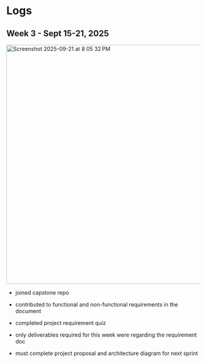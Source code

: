 # Logs

## Week 3 - Sept 15-21, 2025
<img width="1072" height="623" alt="Screenshot 2025-09-21 at 8 05 32 PM" src="https://github.com/user-attachments/assets/47e40adf-0d09-46cb-a923-c6f879e91522" />

* joined capstone repo
  
* contributed to functional and non-functional requirements in the document
  
* completed project requirement quiz
  
* only deliverables required for this week were regarding the requirement doc
  
* must complete project proposal and architecture diagram for next sprint 



